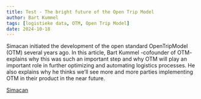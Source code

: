 ```yaml
---
title: Test - The bright future of the Open Trip Model
author: Bart Kummel
tags: [logistieke data, OTM, Open Trip Model]
date: 2024-10-18
---
```


Simacan initiated the development of the open standard OpenTripModel (OTM) several years ago. In this article, Bart Kummel -cofounder of OTM- explains why this was such an important step and why OTM will play an important role in further optimizing and automating logistics processes. He also explains why he thinks we’ll see more and more parties implementing OTM in their product in the near future.

[Simacan](https://www.simacan.com/about-us/enterprise/blog/bright-future-open-trip-model)
